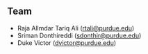 ## Team
- Raja Allmdar Tariq Ali (rtali@purdue.edu)
- Sriman Donthireddi (sdonthir@purdue.edu)
- Duke Victor (dvictor@purdue.edu)

